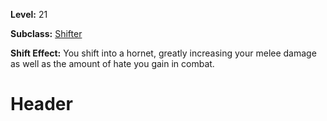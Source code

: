 <!-- TITLE: Shift: Hornet -->
<!-- SUBTITLE:  -->

**Level:** 21

**Subclass:** [Shifter](shifter)

**Shift Effect:** You shift into a hornet, greatly increasing your melee damage as well as the amount of hate you gain in combat.

# Header